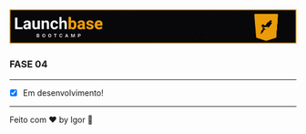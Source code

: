<div style="text-align: center;">
  <a href="#">
    <img alt="LaunchBase" src="../.github/logo.jpg"/>
  </a>
</div>

### **FASE 04**

---

- [x] Em desenvolvimento!

---

Feito com ❤ by Igor 🖖